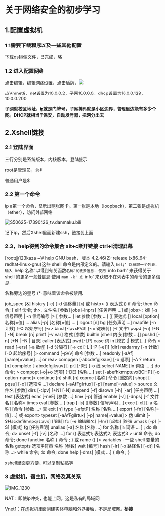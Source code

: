 # 关于网络安全的初步学习

## 1.配置虚拟机

### 1.1需要下载程序以及一些其他配置

下载os镜像文件，已完成，略

### 1.2 进入配置网络

点击编辑，编辑网络设置，点击盾牌，![](C:\Users\hsx1231ol\Desktop\QQ20250624-212143.png)

点Vmnet8，net设置为10.0.0.2，子网10.0.0.0。dhcp设置为10.0.0.128，10.0.0.200

**子网就校区地址，ip就是门牌号，子网掩码就是小区边界，管理里边能有多少个网。DHCP就相当于保安，自动发号器，把网分出去**

## 2.Xshell链接

### 2.1 登陆界面

三行分别是系统版本，内核版本，登陆提示



root是管理员，为#

普通用户是$

### 2.2 第一个命令

ip a第一个命令，显示出两张网卡。第一张是本地（loopback），第二张是虚拟机（ether），访问外部网络

![S50625-17390426_tv.danmaku.bili](C:\Users\hsx1231ol\Downloads/S50625-17390426_tv.danmaku.bili.png)

记下ip，然后Xshell里面新建ssh，链接到上面



### 2.3，help得到的命令集合   alt+c断开链接   ctrl+l清理屏幕

[root@123kaza ~]# help
GNU bash， 版本 4.2.46(2)-release (x86_64-redhat-linux-gnu)
这些 shell 命令是内部定义的。请输入 `help' 以获取一个列表.
输入 `help 名称' 以得到有关函数`名称'的更多信息.
使用 `info bash' 来获得关于 shell 的更多一般性信息
使用 `man -k' 或 `info' 来获取不在列表中的命令的更多信息.

名称旁边的星号 (*) 意味着该命令被禁用.

 job_spec [&]                                 history [-c] [-d 偏移量] [n] 或 histo>
 (( 表达式 ))                              if 命令; then 命令; [ elif 命令; th>
 . 文件名 [参数]                         jobs [-lnprs] [任务声明 ...] 或 jobs>
 :                                            kill [-s 信号声明 | -n 信号编号 |>
 [ 参数... ]                                let 参数 [参数 ...]
 [[ 表达式 ]]                              local [option] 名称[=值] ...
 alias [-p] [名称[=值] ... ]               logout [n]
 bg [任务声明 ...]                        mapfile [-n 计数] [-O 起始序号] [-s>
 bind [-lpvsPVS] [-m 键映射] [-f 文件? popd [-n] [+N | -N]
 break [n]                                    printf [-v var] 格式 [参数]
 builtin [shell 内嵌 [参数 ...]]          pushd [-n] [+N | -N | 目录]
 caller [表达式]                           pwd [-LP]
 case 词 in [模式 [| 模式]...) 命令 >  read [-ers] [-a 数组] [-d 分隔符] [->
 cd [-L|[-P [-e]]] [dir]                      readarray [-n 计数] [-O 起始序号] [>
 command [-pVv] 命令 [参数 ...]           readonly [-aAf] [name[=value] ...] or rea>
 compgen [-abcdefgjksuv] [-o 选项]  [-A ? return [n]
 complete [-abcdefgjksuv] [-pr] [-DE] [-o 缠 select NAME [in 词语 ... ;] do 命令; >
 compopt [-o|+o 选项] [-DE] [名称 ...]    set [-abefhkmnptuvxBCHP] [-o option-name]>
 continue [n]                                 shift [n]
 coproc [名称] 命令 [重定向]           shopt [-pqsu] [-o] [选项名 ...]
 declare [-aAfFgilrtux] [-p] [name[=value] >  source 文件名 [参数]
 dirs [-clpv] [+N] [-N]                       suspend [-f]
 disown [-h] [-ar] [任务声明 ...]         test [表达式]
 echo [-neE] [参数 ...]                     time [-p] 管道
 enable [-a] [-dnps] [-f 文件名] [名称>  times
 eval [参数 ...]                            trap [-lp] [[参数] 信号声明 ...]
 exec [-cl] [-a 名称] [命令 [参数 ...>  真
 exit [n]                                     type [-afptP] 名称 [名称 ...]
 export [-fn] [名称[=值] ...] 或 export>  typeset [-aAfFgilrtux] [-p] name[=value] >
 伪                                          ulimit [-SHacdefilmnpqrstuvx] [限制]
 fc [-e 编辑器名] [-lnr] [起始] [终张 umask [-p] [-S] [模式]
 fg [任务声明]                            unalias [-a] 名称 [名称 ...]
 for 名称 [in 词语 ... ] ; do 命令; d>  unset [-f] [-v] [名称 ...]
 for (( 表达式1; 表达式2; 表达式3 >  until 命令; do 命令; done
 function 名称 { 命令 ; } 或 name () {>  variables - 一些 shell 变量的名称
 getopts 选项字符串 名称 [参数]      wait [编号]
 hash [-lr] [-p 路径名] [-dt] [名称 ..>  while 命令; do 命令; done
 help [-dms] [模式 ...]                     { 命令 ; }

xshell里面更方便，可以复制粘贴等

### 3.虚拟机，宿主机，网络及其关系

![IMG_1230](C:\Users\hsx1231ol\Downloads/IMG_1230.PNG)

NAT：即使ip冲突，也能上网。这是私有的局域网

Vnet1：在虚拟机里面创建实体电脑和外界接触，不是局域网。**桥接**
